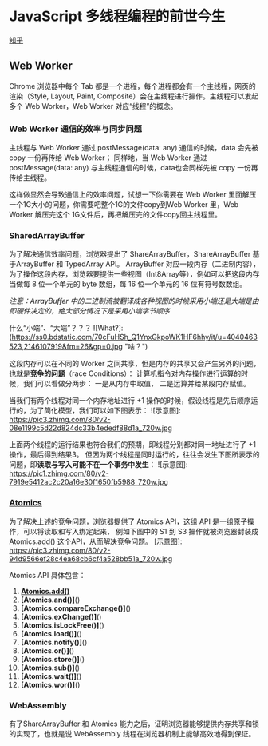 # JavaScript 多线程编程的前世今生 
[知乎](https://zhuanlan.zhihu.com/p/148447316)

## Web Worker
  Chrome 浏览器中每个 Tab 都是一个进程，每个进程都会有一个主线程，网页的渲染（Style, Layout, Paint, Composite）会在主线程进行操作。主线程可以发起多个 Web Worker，Web Worker 对应“线程”的概念。

### Web Worker 通信的效率与同步问题

主线程与 Web Worker 通过 postMessage(data: any) 通信的时候，data 会先被copy 一份再传给 Web Worker；
同样地，当 Web Worker  通过 postMessage(data: any) 与主线程通信的时候，data也会同样先被 copy 一份再传给主线程。

这样做显然会导致通信上的效率问题，试想一下你需要在 Web Worker 里面解压一个1G大小的问题，你需要吧整个1G的文件copy到Web Worker 里，Web Worker 解压完这个 1G文件后，再把解压完的文件copy回主线程里。

### SharedArrayBuffer
为了解决通信效率问题，浏览器提出了 ShareArrayBuffer，ShareArrayBuffer 基于ArrayBuffer 和 TypedArray API。
ArrayBuffer 对应一段内存（二进制内容），为了操作这段内存，浏览器要提供一些视图（Int8Array等），例如可以把这段内存当做每 8 位一个单元的 byte 数组，每 16 位一个单元的 16 位有符号数数组。

*注意：ArrayBuffer 中的二进制流被翻译成各种视图的时候采用小端还是大端是由即硬件决定的，绝大部分情况下是采用小端字节顺序*

什么“小端”、“大端”？？？
![What?]: (https://ss0.bdstatic.com/70cFuHSh_Q1YnxGkpoWK1HF6hhy/it/u=4040463523,2146107919&fm=26&gp=0.jpg "啥？")


这段内存可以在不同的 Worker 之间共享，但是内存的共享又会产生另外的问题，也就是**竞争的问题**（race Conditions）：
计算机指令对内存操作进行运算的时候，我们可以看做分两步：
一是从内存中取值，
二是运算并给某段内存赋值。

当我们有两个线程对同一个内存地址进行 +1 操作的时候，假设线程是先后顺序运行的，为了简化模型，我们可以如下图表示：
![示意图]: https://pic3.zhimg.com/80/v2-08e1199c5d22d824dc33b4ededf88d1a_720w.jpg

上面两个线程的运行结果也符合我们的预期，即线程分别都对同一地址进行了 +1 操作，最后得到结果3。
但因为两个线程是同时运行的，往往会发生下图所表示的问题，即**读取与写入可能不在一个事务中发生**：
![示意图]: https://pic1.zhimg.com/80/v2-7919e5412ac2c20a16e30f1650fb5988_720w.jpg

### [Atomics](https://developer.mozilla.org/en-US/docs/Web/JavaScript/Reference/Global_Objects/Atomics)
为了解决上述的竞争问题，浏览器提供了 Atomics API，这组 API 是一组原子操作，可以将读取和写入绑定起来，
例如下图中的 S1 到 S3 操作就被浏览器封装成 Atomics.add() 这个API，从而解决竞争问题。
[示意图]: https://pic3.zhimg.com/80/v2-94d9566ef28c4ea68cb6cf4a528bb51a_720w.jpg

Atomics API 具体包含：
1. **[Atomics.add()](https://developer.mozilla.org/en-US/docs/Web/JavaScript/Reference/Global_Objects/Atomics/add)**
2. **[Atomics.and()]**()
2. **[Atomics.compareExchange()]**()
2. **[Atomics.exChange()]**()
2. **[Atomics.isLockFree()]**()
2. **[Atomics.load()]**()
2. **[Atomics.notify()]**()
2. **[Atomics.or()]**()
2. **[Atomics.store()]**()
2. **[Atomics.sub()]**()
2. **[Atomics.wait()]**()
2. **[Atomics.wor()]**()

### WebAssembly
有了ShareArrayBuffer 和 Atomics 能力之后，证明浏览器能够提供内存共享和锁的实现了，也就是说 WebAssembly 线程在浏览器机制上能够高效地得到保证。


